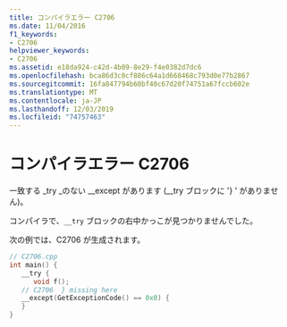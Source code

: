 ```yaml
---
title: コンパイラエラー C2706
ms.date: 11/04/2016
f1_keywords:
- C2706
helpviewer_keywords:
- C2706
ms.assetid: e18da924-c42d-4b09-8e29-f4e0382d7dc6
ms.openlocfilehash: bca86d3c0cf886c64a1d668468c793d0e77b2867
ms.sourcegitcommit: 16fa847794b60bf40c67d20f74751a67fccb602e
ms.translationtype: MT
ms.contentlocale: ja-JP
ms.lasthandoff: 12/03/2019
ms.locfileid: "74757463"
---
```

# <a name="compiler-error-c2706"></a>コンパイラエラー C2706

一致する _try \_のない __except があります (\__try ブロックに '} ' がありません)。

コンパイラで、`__try` ブロックの右中かっこが見つかりませんでした。

次の例では、C2706 が生成されます。

```cpp
// C2706.cpp
int main() {
   __try {
      void f();
   // C2706  } missing here
   __except(GetExceptionCode() == 0x0) {
   }
}
```

